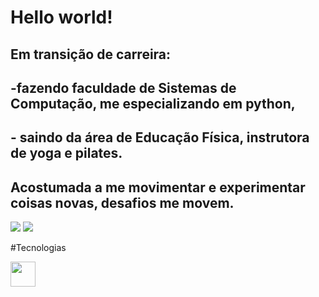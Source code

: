 # Hello world!
## Em transição de carreira: 
## -fazendo faculdade de Sistemas de Computação, me especializando em python,  
## - saindo da área de Educação Física, instrutora de yoga e pilates.

## Acostumada a me movimentar e experimentar coisas novas, desafios me movem.


<div>

<a href="https://instagram.com/isjanebea" target="_blank"><img loading="lazy" src="https://img.shields.io/badge/-Instagram-%23E4405F?style=for-the-badge&logo=instagram&logoColor=white" target="_blank"></a>
<a href="https://www.linkedin.com/in/beatrizramerindo" target="_blank"><img loading="lazy" src="https://img.shields.io/badge/-LinkedIn-%230077B5?style=for-the-badge&logo=linkedin&logoColor=white" target="_blank"></a>
</div>

#Tecnologias

<img src="https://cdn.jsdelivr.net/gh/devicons/devicon/icons/git/git-original.svg" width="40">


          
